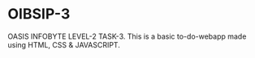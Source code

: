# OIBSIP-3
OASIS INFOBYTE LEVEL-2 TASK-3. This is a basic to-do-webapp made using HTML, CSS & JAVASCRIPT.
